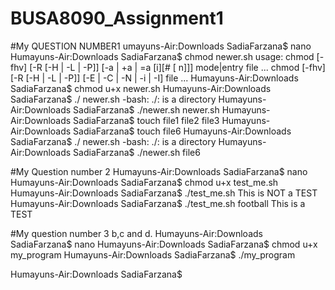 # BUSA8090_Assignment1
#My QUESTION NUMBER1
umayuns-Air:Downloads SadiaFarzana$ nano
Humayuns-Air:Downloads SadiaFarzana$ chmod newer.sh
usage:	chmod [-fhv] [-R [-H | -L | -P]] [-a | +a | =a  [i][# [ n]]] mode|entry file ...
	chmod [-fhv] [-R [-H | -L | -P]] [-E | -C | -N | -i | -I] file ...
Humayuns-Air:Downloads SadiaFarzana$ chmod u+x newer.sh
Humayuns-Air:Downloads SadiaFarzana$ ./ newer.sh
-bash: ./: is a directory
Humayuns-Air:Downloads SadiaFarzana$ ./newer.sh
newer.sh
Humayuns-Air:Downloads SadiaFarzana$ touch file1 file2 file3
Humayuns-Air:Downloads SadiaFarzana$ touch file6
Humayuns-Air:Downloads SadiaFarzana$ ./ newer.sh
-bash: ./: is a directory
Humayuns-Air:Downloads SadiaFarzana$ ./newer.sh
file6

#My Question number 2
Humayuns-Air:Downloads SadiaFarzana$ nano
Humayuns-Air:Downloads SadiaFarzana$ chmod u+x test_me.sh
Humayuns-Air:Downloads SadiaFarzana$ ./test_me.sh
This is NOT a TEST
Humayuns-Air:Downloads SadiaFarzana$ ./test_me.sh football
This is a TEST

#My question number 3 b,c and d.
Humayuns-Air:Downloads SadiaFarzana$ nano
Humayuns-Air:Downloads SadiaFarzana$ chmod u+x my_program
Humayuns-Air:Downloads SadiaFarzana$ ./my_program 

Humayuns-Air:Downloads SadiaFarzana$ 
